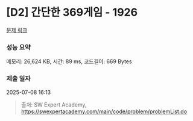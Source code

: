 # [D2] 간단한 369게임 - 1926 

[문제 링크](https://swexpertacademy.com/main/code/problem/problemDetail.do?contestProbId=AV5PTeo6AHUDFAUq) 

### 성능 요약

메모리: 26,624 KB, 시간: 89 ms, 코드길이: 669 Bytes

### 제출 일자

2025-07-08 16:13



> 출처: SW Expert Academy, https://swexpertacademy.com/main/code/problem/problemList.do